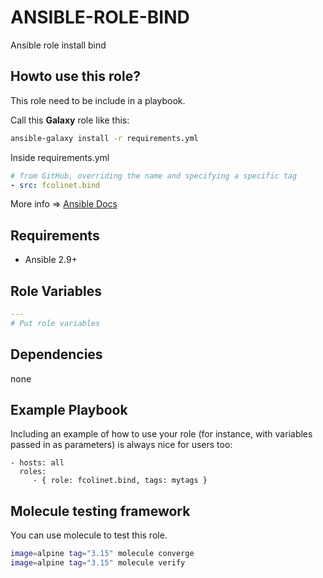 ANSIBLE-ROLE-BIND
=================

Ansible role install bind

## Howto use this role?
This role need to be include in a playbook. 

Call this **Galaxy** role  like this:

````bash
ansible-galaxy install -r requirements.yml 
````

Inside requirements.yml
````yaml
# from GitHub, overriding the name and specifying a specific tag
- src: fcolinet.bind
````

More info => [Ansible Docs](https://docs.ansible.com/ansible-container/roles/access.html)

## Requirements

 * Ansible 2.9+

Role Variables
--------------

```yaml
---
# Put role variables
```

Dependencies
------------

none

Example Playbook
----------------

Including an example of how to use your role (for instance, with variables passed in as parameters) is always nice for users too:

    - hosts: all
      roles:
         - { role: fcolinet.bind, tags: mytags }


Molecule testing framework
--------------------------

You can use molecule to test this role.
```bash
image=alpine tag="3.15" molecule converge 
image=alpine tag="3.15" molecule verify 
```
